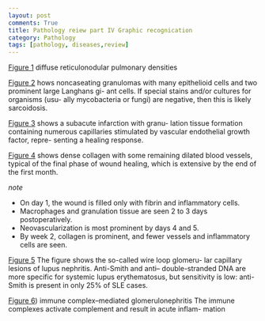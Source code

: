 ```yaml
---
layout: post
comments: True
title: Pathology reiew part IV Graphic recognication
category: Pathology
tags: [pathology, diseases,review]
---
```


[Figure 1](/assets/pathology/test1/1.png)
diffuse reticulonodular pulmonary densities


[Figure 2](/assets/pathology/test1/2.png)
hows noncaseating granulomas with many epithelioid cells and two prominent large Langhans gi- ant cells. If special stains and/or cultures for organisms (usu- ally mycobacteria or fungi) are negative, then this is likely sarcoidosis.
<!--break-->
[Figure 3](/assets/pathology/test1/3.png)
shows a subacute infarction with granu- lation tissue formation containing numerous capillaries stimulated by vascular endothelial growth factor, repre- senting a healing response.

[Figure 4](/assets/pathology/test1/4.png)
 shows dense collagen with some remaining dilated blood vessels, typical of the final phase of wound healing, which is extensive by the end of the first month.

 *note*
 * On day 1, the wound is filled only with fibrin and inflammatory cells. 
 * Macrophages and granulation tissue are seen 2 to 3 days postoperatively. 
 * Neovascularization is most prominent by days 4 and 5.
 * By week 2, collagen is prominent, and fewer vessels and inflammatory cells are seen.

 [Figure 5](/assets/pathology/test1/5.png)
 The figure shows the so-called wire loop glomeru- lar capillary lesions of lupus nephritis. Anti-Smith and anti– double-stranded DNA are more specific for systemic lupus erythematosus, but sensitivity is low: anti-Smith is present in only 25% of SLE cases. 

 [Figure 6](/assets/pathology/test1/6.png))
 immune complex–mediated glomerulonephritis
 The immune complexes activate complement and result in acute inflam- mation

